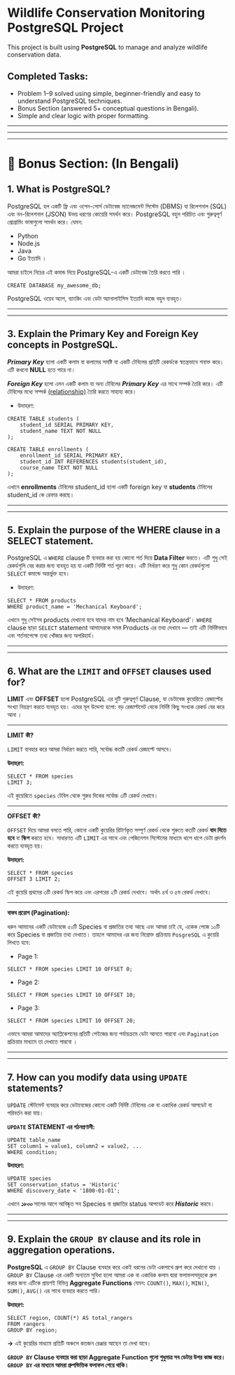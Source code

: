 # Wildlife Conservation Monitoring PostgreSQL Project

This project is built using **PostgreSQL** to manage and analyze wildlife conservation data.

## Completed Tasks:

- Problem 1–9 solved using simple, beginner-friendly and easy to understand PostgreSQL techniques.
- Bonus Section (answered 5+ conceptual questions in Bengali).
- Simple and clear logic with proper formatting.

---

---

---

# 📂 Bonus Section: (In Bengali)

## 1. What is PostgreSQL?

PostgreSQL হল একটি ফ্রি এবং ওপেন-সোর্স ডেটাবেজ ম্যানেজমেন্ট সিস্টেম (DBMS) যা রিলেশনাল (SQL) এবং নন-রিলেশনাল (JSON) উভয় ধরণের কোয়েরি সমর্থন করে।
PostgreSQL বহুল পরিচিত এবং গুরুত্বপূর্ণ প্রোগ্রামিং ভাষাগুলো সমর্থন করে। যেমন:

- Python
- Node.js
- Java
- Go
  ইত্যাদি ।

আমরা চাইলে নিচের এই কমান্ড দিয়ে PostgreSQL-এ একটি ডেটাবেজ তৈরি করতে পারি ।

```postgreSQL
CREATE DATABASE my_awesome_db;
```

PostgreSQL ওয়েব অ্যাপ, ব্যাংকিং এবং ডেটা অ্যানালাইসিস ইত্যাদি কাজে বহুল ব্যবহৃত।

---

---

## 3. Explain the Primary Key and Foreign Key concepts in PostgreSQL.

**_Primary Key_** হলো একটি কলাম বা কলামের সমষ্টি যা একটি টেবিলের প্রতিটি রেকর্ডকে স্বতন্ত্রভাবে শনাক্ত করে। এটি কখনো **NULL** হতে পারে না।

**_Foreign Key_** হলো এমন একটি কলাম যা অন্য টেবিলের **_Primary Key_** এর সাথে সম্পর্ক তৈরি করে। এটি টেবিলের মধ্যে সম্পর্ক <u>(relationship)</u> তৈরি করতে সাহায্য করে।

- উদাহরণ:

```postgreSQL
CREATE TABLE students (
    student_id SERIAL PRIMARY KEY,
    student_name TEXT NOT NULL
);

CREATE TABLE enrollments (
    enrollment_id SERIAL PRIMARY KEY,
    student_id INT REFERENCES students(student_id),
    course_name TEXT NOT NULL
);
```

এখানে **enrollments** টেবিলের student_id হলো একটি foreign key যা **students** টেবিলের student_id কে রেফার করছে।

---

---

## 5. Explain the purpose of the WHERE clause in a SELECT statement.

PostgreSQL এ `WHERE` clause টি ব্যবহার করা হয় কোনো শর্ত দিয়ে **Data Filter** করতে। এটি শুধু সেই রেকর্ডগুলি বের করার জন্য ব্যবহৃত হয় যা একটি নির্দিষ্ট শর্ত পূরণ করে। এটি নির্ধারণ করে শুধু কোন রেকর্ডগুলো `SELECT` কমান্ডে অন্তর্ভুক্ত হবে।

- উদাহরণ:

```postgreSQL
SELECT * FROM products
WHERE product_name = 'Mechanical Keyboard';
```

এখানে শুধু সেইসব products দেখানো হবে যাদের নাম হবে ‘Mechanical Keyboard’। `WHERE` clause ছাড়া `SELECT` statement আমাদেরকে সমস্ত Products এর তথ্য দেখাবে — তাই এটি নির্দিষ্টভাবে এবং শর্তসাপেক্ষে তথ্য খোঁজার জন্য অপরিহার্য।

---

---

## 6. What are the `LIMIT` and `OFFSET` clauses used for?

**LIMIT** এবং **OFFSET** হলো PostgreSQL এর দুটি গুরুত্বপূর্ণ Clause, যা ডেটাবেজ কুয়েরিতে রেজাল্টের সংখ্যা নিয়ন্ত্রণ করতে ব্যবহৃত হয়। এদের মূল উদ্দেশ্য হলো: বড় রেজাল্টসেট থেকে নির্দিষ্ট কিছু সংখ্যক রেকর্ড বের করে আনা ।

---

**LIMIT কী?**

`LIMIT` ব্যবহার করে আমরা নির্ধারণ করতে পারি, সর্বোচ্চ কতটি রেকর্ড রেজাল্টে আসবে।

**উদাহরণ:**

```postgreSQL
SELECT * FROM species
LIMIT 3;
```

এই কুয়েরিতে `species` টেবিল থেকে শুরুর দিকের সর্বোচ্চ ৩টি রেকর্ড দেখাবে।

---

**OFFSET কী?**

`OFFSET` দিয়ে আমরা বলতে পারি, কোনো একটি কুয়েরির রিটার্ণকৃত সম্পূর্ণ রেকর্ড থেকে শুরুতে কতটি রেকর্ড **বাদ দিতে হবে** বা **স্কিপ** করতে হবে। সাধারণত এটি `LIMIT` এর সাথে এবং পেজিনেশন সিস্টেমের মাধ্যমে ধাপে ধাপে ডেটা প্রদর্শন করতে ব্যবহৃত হয়।

**উদাহরণ:**

```postgreSQL
SELECT * FROM species
OFFSET 3 LIMIT 2;
```

এই কুয়েরি প্রথমের ৩টি রেকর্ড স্কিপ করে এবং এরপরের ২টি রেকর্ড দেখাবে। অর্থাৎ ৪র্থ ও ৫ম রেকর্ড দেখাবে।

---

**বাস্তব প্রয়োগ (Pagination):**

ধরুন আমাদের একটি ডেটাবেজে ৫০টি Species বা প্রজাতির তথ্য আছে এবং আমরা চাই যে, একেক পেজে ১০টি করে Species বা প্রজাতির তথ্য দেখাতে। তাহলে আমাদের এর জন্য নিম্নোক্ত প্রক্রিয়ায় `PosgreSQL` এ কুয়েরি লিখতে হবে:

- Page 1:

```postgreSQL
SELECT * FROM species LIMIT 10 OFFSET 0;
```

- Page 2:

```postgreSQL
SELECT * FROM species LIMIT 10 OFFSET 10;
```

- Page 3:

```postgreSQL
SELECT * FROM species LIMIT 10 OFFSET 20;
```

এভাবে আমরা আমাদের অ্যাপ্লিকেশনের প্রতিটি পেইজের জন্য পর্যায়ক্রমে ডেটা আনতে পারবো এবং `Pagination` প্রক্রিয়ার মাধ্যমে তা দেখাতে পারবো ।

---

---

## 7. How can you modify data using `UPDATE` statements?

`UPDATE` স্টেটমেন্ট ব্যবহার করে ডেটাবেজের কোনো একটি নির্দিষ্ট টেবিলের এক বা একাধিক রেকর্ড আপডেট বা পরিবর্তন করা যায়।

**`UPDATE` STATEMENT এর গঠনপ্রণালী:**

```postgreSQL
UPDATE table_name
SET column1 = value1, column2 = value2, ...
WHERE condition;
```

**উদাহরণ:**

```postgreSQL
UPDATE species
SET conservation_status = 'Historic'
WHERE discovery_date < '1800-01-01';
```

এখানে **_১৮০০_** সালের আগে আবিষ্কৃত সব Species বা প্রজাতির status আপডেট করে **_Historic_** করবে।

---

---

## 9. Explain the `GROUP BY` clause and its role in aggregation operations.

**PostgreSQL** এ `GROUP BY` Clause ব্যবহার করে একই ধরনের ডেটা একসাথে গ্রুপ করে দেখানো যায় । `GROUP BY` Clause এর একটি অন্যতম সুবিধা হলো আমরা এক বা একাধিক কলাম দ্বারা ফলাফলসমূহকে গ্রুপ করার জন্য এটিকে প্রায়শই বিভিন্ন **Aggregate Functions** যেমন: `COUNT()`, `MAX()`, `MIN()`, `SUM()`, `AVG()` এর সাথে ব্যবহার করতে পারি।

**উদাহরণ:**

```postgreSQL
SELECT region, COUNT(*) AS total_rangers
FROM rangers
GROUP BY region;
```

**&rarr;** এই কুয়েরির মাধ্যমে প্রতিটি অঞ্চলে কতজন রেঞ্জার আছেন তা দেখা যাবে।

**`GROUP BY` Clause ব্যবহার করা ছাড়া Aggregate Function গুলো শুধুমাত্র সব ডেটার উপর কাজ করে। `GROUP BY` এর মাধ্যমে আমরা গ্রুপভিত্তিক ফলাফল পেয়ে থাকি।**
